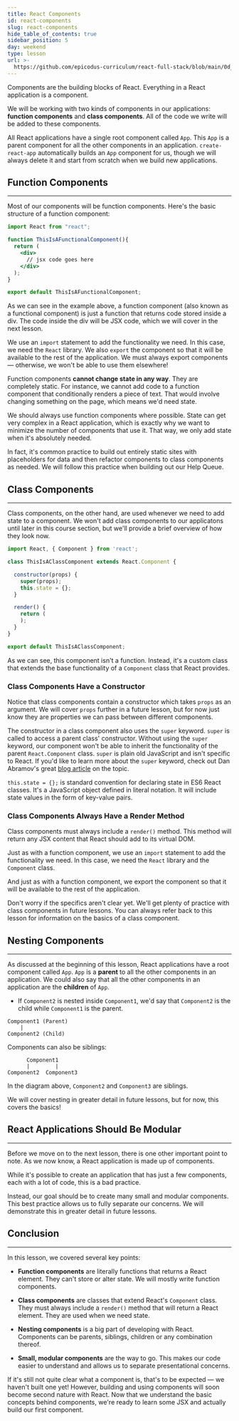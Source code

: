```yaml
---
title: React Components
id: react-components
slug: react-components
hide_table_of_contents: true
sidebar_position: 5
day: weekend
type: lesson
url: >-
  https://github.com/epicodus-curriculum/react-full-stack/blob/main/0d_components.md
---
```


Components are the building blocks of React. Everything in a React application is a component.

We will be working with two kinds of components in our applications: **function components** and **class components**. All of the code we write will be added to these components.

All React applications have a single root component called `App`. This `App` is a parent component for all the other components in an application. `create-react-app` automatically builds an `App` component for us, though we will always delete it and start from scratch when we build new applications.

## Function Components
---

Most of our components will be function components. Here's the basic structure of a function component:

```jsx
import React from "react";

function ThisIsAFunctionalComponent(){
  return (
    <div>
      // jsx code goes here
    </div>
  );
}

export default ThisIsAFunctionalComponent;
```

As we can see in the example above, a function component (also known as a functional component) is just a function that returns code stored inside a div. The code inside the div will be JSX code, which we will cover in the next lesson.

We use an `import` statement to add the functionality we need. In this case, we need the `React` library. We also `export` the component so that it will be available to the rest of the application. We must always export components — otherwise, we won't be able to use them elsewhere!

Function components **cannot change state in any way**. They are completely static. For instance, we cannot add code to a function component that conditionally renders a piece of text. That would involve changing something on the page, which means we'd need state.

We should always use function components where possible. State can get very complex in a React application, which is exactly why we want to minimize the number of components that use it. That way, we only add state when it's absolutely needed.

In fact, it's common practice to build out entirely static sites with placeholders for data and then refactor components to class components as needed. We will follow this practice when building out our Help Queue.

## Class Components
---

Class components, on the other hand, are used whenever we need to add state to a component. We won't add class components to our applicatons until later in this course section, but we'll provide a brief overview of how they look now.

```jsx
import React, { Component } from 'react';

class ThisIsAClassComponent extends React.Component {

  constructor(props) {
    super(props);
    this.state = {};
  }

  render() {
    return (
    );
  }
}

export default ThisIsAClassComponent;
```

As we can see, this component isn't a function. Instead, it's a custom class that extends the base functionality of a `Component` class that React provides.

### Class Components Have a Constructor

Notice that class components contain a constructor which takes `props` as an argument. We will cover `props` further in a future lesson, but for now just know they are properties we can pass between different components.

The constructor in a class component also uses the `super` keyword. `super` is called to access a parent class' constructor. Without using the `super` keyword, our component won't be able to inherit the functionality of the parent `React.Component` class. `super` is plain old JavaScript and isn't specific to React. If you'd like to learn more about the `super` keyword, check out Dan Abramov's great [blog article](https://overreacted.io/why-do-we-write-super-props/) on the topic. 

`this.state = {};` is standard convention for declaring state in ES6 React classes. It's a JavaScript object defined in literal notation. It will include state values in the form of key-value pairs.

### Class Components Always Have a Render Method

Class components must always include a `render()` method. This method will return any JSX content that React should add to its virtual DOM.

Just as with a function component, we use an `import` statement to add the functionality we need. In this case, we need the `React` library and the `Component` class.

And just as with a function component, we export the component so that it will be available to the rest of the application.

Don't worry if the specifics aren't clear yet. We'll get plenty of practice with class components in future lessons. You can always refer back to this lesson for information on the basics of a class component.

## Nesting Components
---

As discussed at the beginning of this lesson, React applications have a root component called `App`. `App` is a **parent** to all the other components in an application. We could also say that all the other components in an application are the **children** of `App`.

* If `Component2` is nested inside `Component1`, we'd say that `Component2` is the child while `Component1` is the parent.

```
Component1 (Parent)
    |
Component2 (Child)
```

Components can also be siblings:

```
      Component1
      |        |
Component2  Component3
```

In the diagram above, `Component2` and `Component3` are siblings.

We will cover nesting in greater detail in future lessons, but for now, this covers the basics!

## React Applications Should Be Modular
---

Before we move on to the next lesson, there is one other important point to note. As we now know, a React application is made up of components. 

While it's possible to create an application that has just a few components, each with a lot of code, this is a bad practice.

Instead, our goal should be to create many small and modular components. This best practice allows us to fully separate our concerns. We will demonstrate this in greater detail in future lessons.

## Conclusion
---

In this lesson, we covered several key points:

* **Function components** are literally functions that returns a React element. They can't store or alter state. We will mostly write function components.

* **Class components** are classes that extend React's `Component` class. They must always include a `render()` method that will return a React element. They are used when we need state.

* **Nesting components** is a big part of developing with React. Components can be parents, siblings, children or any combination thereof.

* **Small, modular components** are the way to go. This makes our code easier to understand and allows us to separate presentational concerns.

If it's still not quite clear what a component is, that's to be expected — we haven't built one yet! However, building and using components will soon become second nature with React. Now that we understand the basic concepts behind components, we're ready to learn some JSX and actually build our first component.
